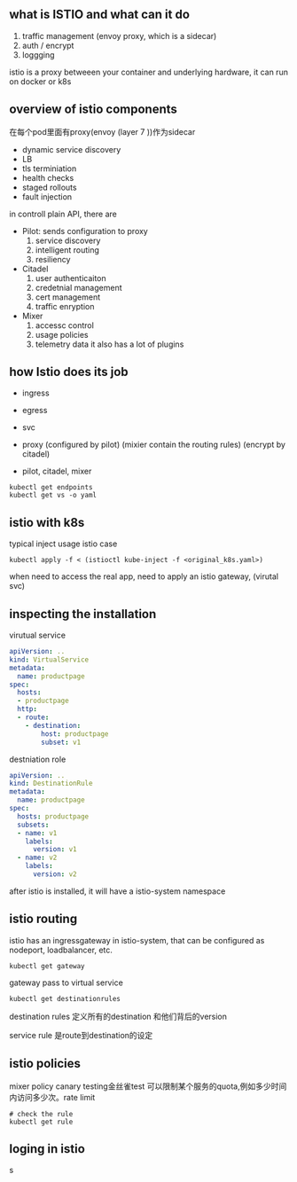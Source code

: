 ## what is ISTIO and what can it do
1. traffic management (envoy proxy, which is a sidecar)
2. auth / encrypt
3. loggging

istio is a proxy betweeen your container and underlying hardware, it can run on docker or k8s

## overview of istio components
在每个pod里面有proxy(envoy (layer 7 ))作为sidecar
- dynamic service discovery
- LB
- tls terminiation
- health checks
- staged rollouts
- fault injection

in controll plain API, there are
- Pilot: sends configuration to proxy
  1. service discovery
  2. intelligent routing
  3. resiliency
- Citadel
  1. user authenticaiton
  2. credetnial management
  3. cert management
  4. traffic enryption
- Mixer
  1. accessc control
  2. usage policies
  3. telemetry data
  it also has a lot of plugins


## how Istio does its job
- ingress
- egress
- svc
- proxy  (configured by pilot) (mixier contain the routing rules) (encrypt by citadel)

- pilot, citadel, mixer

```
kubectl get endpoints
kubectl get vs -o yaml
```

## istio with k8s

typical inject usage istio case
```
kubectl apply -f < (istioctl kube-inject -f <original_k8s.yaml>)
```

when need to access the real app, need to apply an istio gateway, (virutal svc)


## inspecting the installation
virutual service

```yaml
apiVersion: ..
kind: VirtualService
metadata: 
  name: productpage
spec: 
  hosts:
  - productpage
  http:
  - route:
    - destination:
        host: productpage
        subset: v1
```

destniation role
```yaml
apiVersion: ..
kind: DestinationRule
metadata: 
  name: productpage
spec: 
  hosts: productpage
  subsets:
  - name: v1
    labels:
      version: v1
  - name: v2
    labels:
      version: v2
```

after istio is installed, it will have a istio-system namespace

## istio routing
istio has an ingressgateway in istio-system, that can be configured as nodeport, loadbalancer, etc.
```
kubectl get gateway
```
gateway pass to virtual service

```
kubectl get destinationrules
```

destination rules 定义所有的destination 和他们背后的version

service rule 是route到destination的设定


## istio policies
mixer policy
canary testing金丝雀test
可以限制某个服务的quota,例如多少时间内访问多少次。rate limit
```
# check the rule
kubectl get rule
```

## loging in istio
s
